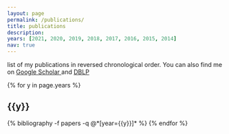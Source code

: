 ```yaml
---
layout: page
permalink: /publications/
title: publications
description:
years: [2021, 2020, 2019, 2018, 2017, 2016, 2015, 2014]
nav: true
---
```

<p class="desc">
list of my publications in reversed chronological order. You can also find me on <a href="https://scholar.google.com/citations?user={{ site.scholar_userid }}" target="_blank" title="Google Scholar">Google Scholar <i class="ai ai-google-scholar"></i></a> and <a href="{{ site.dblp_url }}" target="_blank" title="DBLP">DBLP <i class="ai ai-dblp"></i></a>
</p>

<div class="publications">

{% for y in page.years %}
  <h2 class="year">{{y}}</h2>
  {% bibliography -f papers -q @*[year={{y}}]* %}
{% endfor %}

</div>

